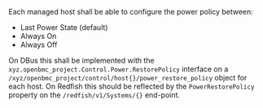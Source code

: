 Each managed host shall be able to configure the power policy between:

* Last Power State (default)
* Always On
* Always Off

On DBus this shall be implemented with the
`xyz.openbmc_project.Control.Power.RestorePolicy` interface on a
`/xyz/openbmc_project/control/host{}/power_restore_policy` object for each
host.  On Redfish this should be reflected by the `PowerRestorePolicy` property
on the `/redfish/v1/Systems/{}` end-point.
